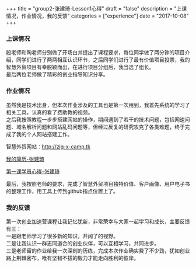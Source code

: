 +++
title = "group2-张建琦-Lesson1心得"
draft = "false"
description = "上课情况，作业情况，我的反馈"
categories = ["experience"]
date = "2017-10-08"
+++

### 上课情况

殷老师和陶老师分别做了开场白并提出了课程要求，每位同学做了两分钟的项目介绍，同学们进行了两两相互认识环节，之后同学们进行了最有价值项目投票，我的智慧外贸项目有幸脱颖而出，在进行项目分组后，我当选了组长。<br/>
最后两位老师做了精彩的创业指导知识分享。


### 作业情况

虽然我是技术出身，但本次作业涉及的工具也是第一次用到，我首先系统的学习了相关工具，认真的看了费助教的视频。<br/>
之后我按照教程一步步搭建网站的操作，期间遇到了若干的技术问题，包括网速问题、域名解析问题和网站乱码问题等，但经过反复的研究攻克了各类难题，终于完成了我的个人网站搭建工作。<br/>
<p>智慧外贸网站：<a style="cursor:hand;"  href="http://zjq-x-camp.tk">http://zjq-x-camp.tk</a></p>
<p><a style="cursor:hand;"  href="http://x-camp.tk/post/group2/zhangjainqi-resume/">我的简历-张建琦</a></p>
<p><a style="cursor:hand;"  href="http://x-camp.tk/post/group2/zhangjainqi-experience/">第一课学员心得-张建琦</a></p>

最后，我按照老师的要求，完成了智慧外贸项目独特价值、客户画像、用户电子书的整理工作，用工具上传到github指点位置上了。


### 我的反馈

第一次创业加速营课程让我记忆犹新，非常荣幸与大家一起学习和成长，主要反馈有三：<br/>
一是跟老师学习了很多新的知识，开阔了的视野。<br/>
二是让我认识一群志同道合的创业伙伴，可以互相学习，共同进步。<br/>
三是老师留的作业给我一次深刻的历练，完成本次作业确实费了不少劲，犹如创业路上荆棘密布，唯有坚韧不拔的毅力才能走向胜利的彼岸。
